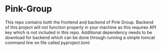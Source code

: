 # Pink-Group
This repo contains both the frontend and backend of Pink Group. 
Backend of this project will not function properly in your machine as this requires API key which is not included in this repo.
Additional dependency needs to be download for backend which can be done through running a simple tomcat command line on file called pyproject.toml 

